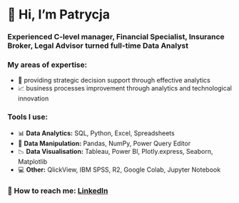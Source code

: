 # 👋 Hi, I’m Patrycja
  
### Experienced C-level manager, Financial Specialist, Insurance Broker, Legal Advisor turned full-time Data Analyst

### My areas of expertise: 
  - :dart: providing strategic decision support through effective analytics
  - :chart_with_upwards_trend: business processes improvement through analytics and technological innovation

### Tools I use:
- :bar_chart: **Data Analytics:** SQL, Python, Excel, Spreadsheets
- :wrench: **Data Manipulation:** Pandas, NumPy, Power Query Editor
- :chart_with_downwards_trend: **Data Visualisation:** Tableau, Power BI, Plotly.express, Seaborn, Matplotlib
- :computer: **Other:** QlickView, IBM SPSS, R2, Google Colab, Jupyter Notebook
  
### :speech_balloon: How to reach me: [LinkedIn](https://www.linkedin.com/in/patrycja-danilczuk/)

<!---
PatrycjaDanilczuk/PatrycjaDanilczuk is a ✨ special ✨ repository because its `README.md` (this file) appears on your GitHub profile.
You can click the Preview link to take a look at your changes.
--->

